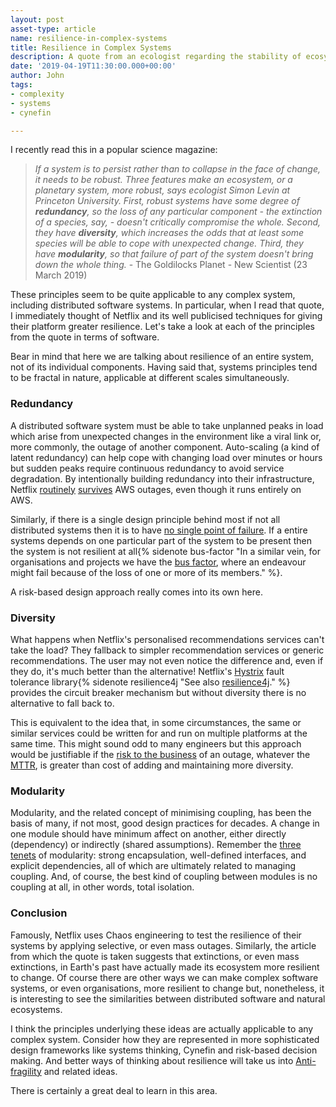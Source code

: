 ```yaml
---
layout: post
asset-type: article
name: resilience-in-complex-systems
title: Resilience in Complex Systems
description: A quote from an ecologist regarding the stability of ecosystems applies to software systems too.
date: '2019-04-19T11:30:00.000+00:00'
author: John
tags:
- complexity
- systems
- cynefin

---
```


I recently read this in a popular science magazine:

> *If a system is to persist rather than to collapse in the face of change, it needs to be robust. Three features make an ecosystem, or a planetary system, more robust, says ecologist Simon Levin at Princeton University. 
> First, robust systems have some degree of **redundancy**, so the loss of any particular component - the extinction of a species, say, - doesn't critically compromise the whole.
> Second, they have **diversity**, which increases the odds that at least some species will be able to cope with unexpected change.
> Third, they have **modularity**, so that failure of part of the system doesn't bring down the whole thing.* - The Goldilocks Planet - New Scientist (23 March 2019)

These principles seem to be quite applicable to any complex system, including distributed software systems. In particular, when I read that quote, I immediately thought of Netflix and its well publicised techniques for giving their platform greater resilience. Let's take a look at each of the principles from the quote in terms of software. 

Bear in mind that here we are talking about resilience of an entire system, not of its individual components. Having said that, systems principles tend to be fractal in nature, applicable at different scales simultaneously.

### Redundancy

A distributed software system must be able to take unplanned peaks in load which arise from unexpected changes in the environment like a viral link or, more commonly, the outage of another component. Auto-scaling (a kind of latent redundancy) can help cope with changing load over minutes or hours but sudden peaks require continuous redundancy to avoid service degradation. By intentionally building redundancy into their infrastructure, Netflix [routinely](https://www.networkworld.com/article/3178076/why-netflix-didnt-sink-when-amazon-s3-went-down.html) [survives](https://www.computer.org/publications/tech-news/research/realizing-software-reliability-in-the-face-of-infrastructure-instability) AWS outages, even though it runs entirely on AWS. 

Similarly, if there is a single design principle behind most if not all distributed systems then it is to have [no single point of failure](https://en.wikipedia.org/wiki/Single_point_of_failure). If a entire systems depends on one particular part of the system to be present then the system is not resilient at all{% sidenote bus-factor "In a similar vein, for organisations and projects we have the [bus factor](https://en.wikipedia.org/wiki/Bus_factor), where an endeavour might fail because of the loss of one or more of its members." %}.

A risk-based design approach really comes into its own here.

### Diversity

What happens when Netflix's personalised recommendations services can't take the load? They fallback to simpler recommendation services or generic recommendations. The user may not even notice the difference and, even if they do, it's much better than the alternative! Netflix's [Hystrix](https://github.com/Netflix/Hystrix) fault tolerance library{% sidenote resilience4j "See also [resilience4j](https://github.com/resilience4j/resilience4j)." %} provides the circuit breaker mechanism but without diversity there is no alternative to fall back to.

This is equivalent to the idea that, in some circumstances, the same or similar services could be written for and run on multiple platforms at the same time. This might sound odd to many engineers but this approach would be justifiable if the [risk to the business](https://en.wikipedia.org/wiki/Expected_loss) of an outage, whatever the [MTTR](https://blog.fosketts.net/2011/07/06/defining-failure-mttr-mttf-mtbf/), is greater than cost of adding and maintaining more diversity.

### Modularity

Modularity, and the related concept of minimising coupling, has been the basis of many, if not most, good design practices for decades. A change in one module should have minimum affect on another, either directly (dependency) or indirectly (shared assumptions). Remember the [three tenets](https://www.youtube.com/watch?v=AJW2FAJGgVw) of modularity: strong encapsulation, well-defined interfaces, and explicit dependencies, all of which are ultimately related to managing coupling. And, of course, the best kind of coupling between modules is no coupling at all, in other words, total isolation.

### Conclusion

Famously, Netflix uses Chaos engineering to test the resilience of their systems by applying selective, or even mass outages. Similarly, the article from which the quote is taken suggests that extinctions, or even mass extinctions, in Earth's past have actually made its ecosystem more resilient to change. Of course there are other ways we can make complex software systems, or even organisations, more resilient to change but, nonetheless, it is interesting to see the similarities between distributed software and natural ecosystems. 

I think the principles underlying these ideas are actually applicable to any complex system.  Consider how they are represented in more sophisticated design frameworks like systems thinking, Cynefin and risk-based decision making. And better ways of thinking about resilience will take us into [Anti-fragility](https://en.wikipedia.org/wiki/Antifragile) and related ideas.

There is certainly a great deal to learn in this area. 

